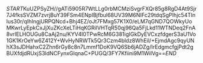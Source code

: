 $START$KuUZPSyZH//gATi5905R7WtLLg0rbMCMziSvgrFXQr85g8RgD4At9Sjr7J4fksSVZM7zvrjBuY39FSm4ENpIBjfbul68UV39M6NIFc29tdqSgPlhjc54TInlus30r/qIhIngjURPQNcd+Bhj4EZ/oJt7FMxg57K1X0/eLM7qGND7QOWkyUoMKwrLyEpkCxJjXuZKcXeLTiHqKGRilVHTqR50qj96Qa5FjLkd11WTNDeq2FnA8vrIELHOUGu8CaAj2nu/KYV4I0TPwRcM6G381igIGkDyEVCxzfdgerS3aU1Vo1GK1KrOeYw6Z412Y+WvHyNRWTk5Qr3Czm4bldz8WhEil/+EjmdAgc9qyUNhX3sJDHahxC2Zhn6rGy8c8n7Lmmf1DoK9VQ6Sb6jADZg/IrEdgmcfgjPdt2gBUXfdjdRUxjS3ldNCFynxGlqnaC+PUGQ/3FY7Kfiini9M1WiIVg==$END$